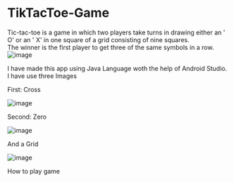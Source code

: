 # TikTacToe-Game
Tic-tac-toe is a game in which two players take turns in drawing either an ' O' or an ' X' in one square of a grid consisting of nine squares.<br/>
The winner is the first player to get three of the same symbols in a row.
![image](https://user-images.githubusercontent.com/104670713/170813422-f9605ca5-ae1b-48b3-94b4-7124351f80a6.png)

I have made this app using Java Language woth the help of Android Studio.
I have use three Images   


First: Cross

![image](https://user-images.githubusercontent.com/104670713/170813614-2ed251ad-0f47-443d-b362-c76dacf36394.png)


Second: Zero

![image](https://user-images.githubusercontent.com/104670713/170813681-55c6c90c-8706-4ea5-8746-9ed7e62cd42a.png)



And a Grid

![image](https://user-images.githubusercontent.com/104670713/170813708-b23e89cf-a23d-4fde-889f-f9c708bcd025.png)



How to play game
